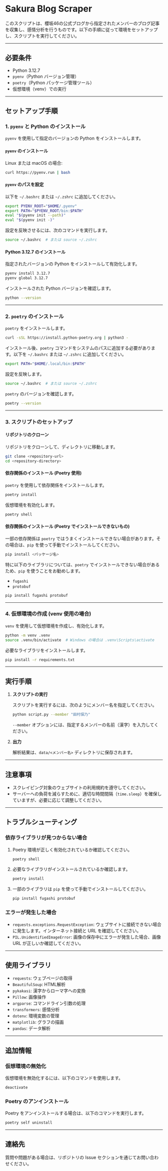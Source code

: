 # Sakura Blog Scraper

このスクリプトは、櫻坂46の公式ブログから指定されたメンバーのブログ記事を収集し、感情分析を行うものです。以下の手順に従って環境をセットアップし、スクリプトを実行してください。

---

## 必要条件

- Python 3.12.7
- `pyenv`（Python バージョン管理）
- `poetry`（Python パッケージ管理ツール）
- 仮想環境（venv）での実行

---

## セットアップ手順

### 1. `pyenv` と Python のインストール

`pyenv` を使用して指定のバージョンの Python をインストールします。

#### **`pyenv` のインストール**

Linux または macOS の場合:

```bash
curl https://pyenv.run | bash
```

#### **`pyenv` のパスを設定**

以下を `~/.bashrc` または `~/.zshrc` に追加してください。

```bash
export PYENV_ROOT="$HOME/.pyenv"
export PATH="$PYENV_ROOT/bin:$PATH"
eval "$(pyenv init --path)"
eval "$(pyenv init -)"
```

設定を反映させるには、次のコマンドを実行します。

```bash
source ~/.bashrc  # または source ~/.zshrc
```

#### **Python 3.12.7 のインストール**

指定されたバージョンの Python をインストールして有効化します。

```bash
pyenv install 3.12.7
pyenv global 3.12.7
```

インストールされた Python バージョンを確認します。

```bash
python --version
```

---

### 2. `poetry` のインストール

`poetry` をインストールします。

```bash
curl -sSL https://install.python-poetry.org | python3 -
```

インストール後、`poetry` コマンドをシステムのパスに追加する必要があります。以下を `~/.bashrc` または `~/.zshrc` に追加してください。

```bash
export PATH="$HOME/.local/bin:$PATH"
```

設定を反映します。

```bash
source ~/.bashrc  # または source ~/.zshrc
```

`poetry` のバージョンを確認します。

```bash
poetry --version
```

---

### 3. スクリプトのセットアップ

#### **リポジトリのクローン**

リポジトリをクローンして、ディレクトリに移動します。

```bash
git clone <repository-url>
cd <repository-directory>
```

#### **依存関係のインストール (Poetry 使用)**

`poetry` を使用して依存関係をインストールします。

```bash
poetry install
```

仮想環境を有効化します。

```bash
poetry shell
```

#### **依存関係のインストール (Poetry でインストールできないもの)**

一部の依存関係は `poetry` ではうまくインストールできない場合があります。その場合は、`pip` を使って手動でインストールしてください。

```bash
pip install <パッケージ名>
```

特に以下のライブラリについては、`poetry` でインストールできない場合があるため、`pip` を使うことをお勧めします。

- `fugashi`
- `protobuf`

```bash
pip install fugashi protobuf
```

---

### 4. 仮想環境の作成 (venv 使用の場合)

`venv` を使用して仮想環境を作成し、有効化します。

```bash
python -m venv .venv
source .venv/bin/activate  # Windows の場合は .venv\Scripts\activate
```

必要なライブラリをインストールします。

```bash
pip install -r requirements.txt
```

---

## 実行手順

1. **スクリプトの実行**

   スクリプトを実行するには、次のようにメンバー名を指定してください。

   ```bash
   python script.py --member "田村保乃"
   ```

   `--member` オプションには、指定するメンバーの名前（漢字）を入力してください。

2. **出力**

   解析結果は、`data/<メンバー名>` ディレクトリに保存されます。

---

## 注意事項

- スクレイピング対象のウェブサイトの利用規約を遵守してください。
- サーバーへの負荷を減らすために、適切な時間間隔（`time.sleep`）を確保していますが、必要に応じて調整してください。

---

## トラブルシューティング

### 依存ライブラリが見つからない場合

1. Poetry 環境が正しく有効化されているか確認してください。

   ```bash
   poetry shell
   ```

2. 必要なライブラリがインストールされているか確認します。

   ```bash
   poetry install
   ```

3. 一部のライブラリは `pip` を使って手動でインストールしてください。

   ```bash
   pip install fugashi protobuf
   ```

### エラーが発生した場合

- `requests.exceptions.RequestException`: ウェブサイトに接続できない場合に発生します。インターネット接続と URL を確認してください。
- `PIL.UnidentifiedImageError`: 画像の保存中にエラーが発生した場合、画像 URL が正しいか確認してください。

---

## 使用ライブラリ

- `requests`: ウェブページの取得
- `BeautifulSoup`: HTML解析
- `pykakasi`: 漢字からローマ字への変換
- `Pillow`: 画像操作
- `argparse`: コマンドライン引数の処理
- `transformers`: 感情分析
- `dotenv`: 環境変数の管理
- `matplotlib`: グラフの描画
- `pandas`: データ解析

---

## 追加情報

### 仮想環境の無効化

仮想環境を無効化するには、以下のコマンドを使用します。

```bash
deactivate
```

### Poetry のアンインストール

Poetry をアンインストールする場合は、以下のコマンドを実行します。

```bash
poetry self uninstall
```

---

## 連絡先

質問や問題がある場合は、リポジトリの Issue セクションを通じてお問い合わせください。
